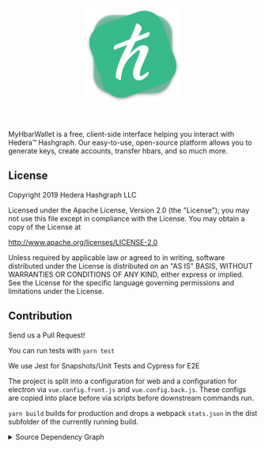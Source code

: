<div align="center">
   <h1>
       <img src="public/android-chrome-192x192.png" alt="logo" />
   </h1>
</div>

<br>

MyHbarWallet is a free, client-side interface helping you interact with Hedera™ Hashgraph. Our easy-to-use, open-source platform allows you to generate keys, create accounts, transfer hbars, and so much more.

## License

Copyright 2019 Hedera Hashgraph LLC

Licensed under the Apache License, Version 2.0 (the "License");
you may not use this file except in compliance with the License.
You may obtain a copy of the License at

<http://www.apache.org/licenses/LICENSE-2.0>

Unless required by applicable law or agreed to in writing, software
distributed under the License is distributed on an "AS IS" BASIS,
WITHOUT WARRANTIES OR CONDITIONS OF ANY KIND, either express or implied.
See the License for the specific language governing permissions and
limitations under the License.

## Contribution

Send us a Pull Request!

You can run tests with `yarn test`

We use Jest for Snapshots/Unit Tests and Cypress for E2E

The project is split into a configuration for web and a configuration
for electron via `vue.config.front.js` and `vue.config.back.js`.
These configs are copied into place before via scripts before
downstream commands run.

`yarn build` builds for production and drops a webpack `stats.json`
in the dist subfolder of the currently running build.

<details>
  <summary>Source Dependency Graph</summary>
  <img src="src/ui/assets/deps.svg"></img>
</details>
